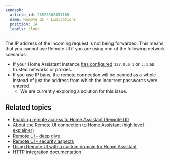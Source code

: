 ```yaml
---
zendesk:
  article_id: 26523862491165
  name: Remote UI - Limitations
  position: 14
  labels: cloud
---
```


The IP address of the incoming request is not being forwarded. This means that you cannot use Remote UI if you are using one of the following network scenarios:

- If your Home Assistant instance [has configured](https://www.home-assistant.io/integrations/http/) `127.0.0.1` or `::1` as trusted networks or proxies.
- If you use IP bans, the remote connection will be banned as a whole instead of just the address from which the incorrect passwords were entered.
  - We are currently exploring a solution for this issue.

## Related topics

- [Enabling remote access to Home Assistant (Remote UI)](/hc/en-us/articles/26474279202973/)
- [About the Remote UI connection to Home Assistant (high level explainer)](/hc/en-us/articles/26469707849629/)
- [Remote UI - deep dive](/hc/en-us/articles/25619268678557/)
- [Remote UI - security aspects](/hc/en-us/articles/26508882007581/)
- [Using Remote UI with a custom domain for Home Assistant](/hc/en-us/articles/26497540527517/)
- [HTTP integration documentation](https://www.home-assistant.io/integrations/http/)
